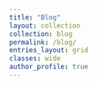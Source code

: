```yaml
---
title: "Blog"
layout: collection
collection: blog
permalink: /blog/
entries_layout: grid
classes: wide
author_profile: true
---
```


